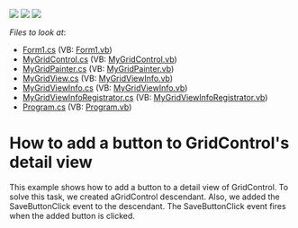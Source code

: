 <!-- default badges list -->
![](https://img.shields.io/endpoint?url=https://codecentral.devexpress.com/api/v1/VersionRange/128625065/16.1.4%2B)
[![](https://img.shields.io/badge/Open_in_DevExpress_Support_Center-FF7200?style=flat-square&logo=DevExpress&logoColor=white)](https://supportcenter.devexpress.com/ticket/details/E3540)
[![](https://img.shields.io/badge/📖_How_to_use_DevExpress_Examples-e9f6fc?style=flat-square)](https://docs.devexpress.com/GeneralInformation/403183)
<!-- default badges end -->
<!-- default file list -->
*Files to look at*:

* [Form1.cs](./CS/WindowsApplication1/Form1.cs) (VB: [Form1.vb](./VB/WindowsApplication1/Form1.vb))
* [MyGridControl.cs](./CS/WindowsApplication1/MyGridControl/MyGridControl.cs) (VB: [MyGridControl.vb](./VB/WindowsApplication1/MyGridControl/MyGridControl.vb))
* [MyGridPainter.cs](./CS/WindowsApplication1/MyGridControl/MyGridPainter.cs) (VB: [MyGridPainter.vb](./VB/WindowsApplication1/MyGridControl/MyGridPainter.vb))
* [MyGridView.cs](./CS/WindowsApplication1/MyGridControl/MyGridView.cs) (VB: [MyGridViewInfo.vb](./VB/WindowsApplication1/MyGridControl/MyGridViewInfo.vb))
* [MyGridViewInfo.cs](./CS/WindowsApplication1/MyGridControl/MyGridViewInfo.cs) (VB: [MyGridViewInfo.vb](./VB/WindowsApplication1/MyGridControl/MyGridViewInfo.vb))
* [MyGridViewInfoRegistrator.cs](./CS/WindowsApplication1/MyGridControl/MyGridViewInfoRegistrator.cs) (VB: [MyGridViewInfoRegistrator.vb](./VB/WindowsApplication1/MyGridControl/MyGridViewInfoRegistrator.vb))
* [Program.cs](./CS/WindowsApplication1/Program.cs) (VB: [Program.vb](./VB/WindowsApplication1/Program.vb))
<!-- default file list end -->
# How to add a button to GridControl's detail view


<p>This example shows how to add a button to a detail view of GridControl. To solve this task, we created aGridControl descendant. Also, we added the SaveButtonClick event to the descendant. The SaveButtonClick event fires when the added button is clicked.</p><br />


<br/>


